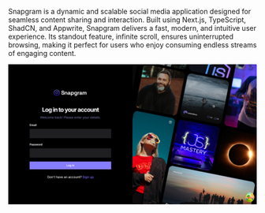 Snapgram is a dynamic and scalable social media application designed for seamless content sharing and interaction. Built using Next.js, TypeScript, ShadCN, and Appwrite, Snapgram delivers a fast, modern, and intuitive user experience. Its standout feature, infinite scroll, ensures uninterrupted browsing, making it perfect for users who enjoy consuming endless streams of engaging content.

![image alt](https://github.com/AnuragM7666/Snapgram/blob/09cde668b59164a0ce2967a835d60aa240bb0a43/snapgram.png)
